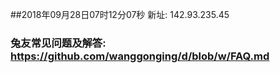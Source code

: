 ##2018年09月28日07时12分07秒 新址: 142.93.235.45
### 兔友常见问题及解答: https://github.com/wanggonging/d/blob/w/FAQ.md
